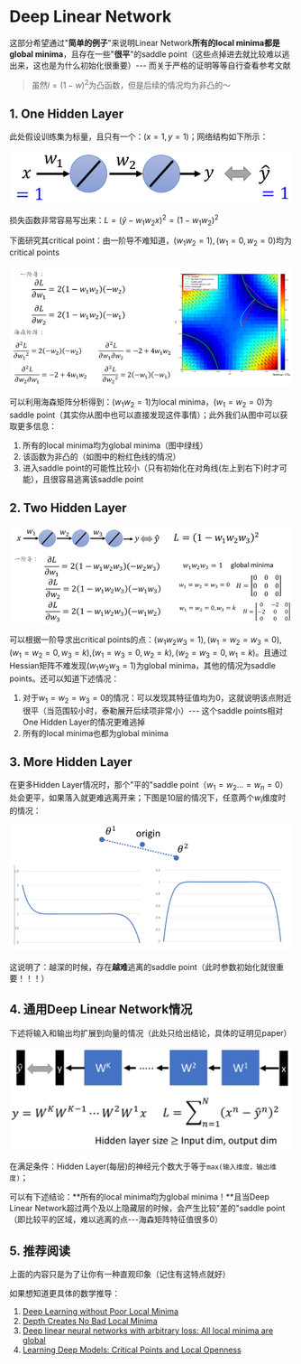 # Deep Linear Network

这部分希望通过"**简单的例子**"来说明Linear Network**所有的local minima都是global minima**，且存在一些"**很平**"的saddle point（这些点掉进去就比较难以逃出来，这也是为什么初始化很重要）--- 而关于严格的证明等等自行查看参考文献

> 虽然$l=(1-w)^2$为凸函数，但是后续的情况均为非凸的～

## 1. One Hidden Layer

此处假设训练集为标量，且只有一个：$(x=1,y=1)$；网络结构如下所示：

![](png/c18.png)

损失函数非常容易写出来：$L=(\hat{y}-w_1w_2x)^2=(1-w_1w_2)^2$

下面研究其critical point：由一阶导不难知道，$(w_1w_2=1), (w_1=0,w_2=0)$均为critical points

![](png/c19.png)

可以利用海森矩阵分析得到：$(w_1w_2=1)$为local minima，$(w_1=w_2=0)$为saddle point（其实你从图中也可以直接发现这件事情）；此外我们从图中可以获取更多信息：

1. 所有的local minima均为global minima（图中绿线）
2. 该函数为非凸的（如图中的粉红色线的情况）
3. 进入saddle point的可能性比较小（只有初始化在对角线(左上到右下)时才可能），且很容易逃离该saddle point

## 2. Two Hidden Layer

![](png/c20.png)

可以根据一阶导求出critical points的点：$(w_1w_2w_3=1),(w_1=w_2=w_3=0),(w_1=w_2=0,w_3=k)$,$(w_1=w_3=0,w_2=k), (w_2=w_3=0,w_1=k)$。且通过Hessian矩阵不难发现$(w_1w_2w_3=1)$为global minima，其他的情况为saddle points。还可以知道下述情况：

1. 对于$w_1=w_2=w_3=0$的情况：可以发现其特征值均为0，这就说明该点附近很平（当范围较小时，泰勒展开后续项非常小）--- 这个saddle points相对One Hidden Layer的情况更难逃掉
2. 所有的local minima也都为global minima

## 3. More Hidden Layer

在更多Hidden Layer情况时，那个"平的"saddle point（$w_1=w_2...=w_n=0$）处会更平，如果落入就更难逃离开来；下图是10层的情况下，任意两个$w_i$维度时的情况：

![](png/c21.png)

这说明了：越深的时候，存在**越难**逃离的saddle point（此时参数初始化就很重要！！！）

## 4. 通用Deep Linear Network情况

下述将输入和输出均扩展到向量的情况（此处只给出结论，具体的证明见paper）

![](png/c22.png)

在满足条件：Hidden Layer(每层)的神经元个数大于等于`max(输入维度，输出维度)`；

可以有下述结论：**所有的local minima均为global minima！**且当Deep Linear Network超过两个及以上隐藏层的时候，会产生比较"差的"saddle point（即比较平的区域，难以逃离的点---海森矩阵特征值很多0）

## 5. 推荐阅读

上面的内容只是为了让你有一种直观印象（记住有这特点就好）

如果想知道更具体的数学推导：

1. [Deep Learning without Poor Local Minima](https://arxiv.org/abs/1605.07110)
2. [Depth Creates No Bad Local Minima](https://arxiv.org/abs/1702.08580)
3. [Deep linear neural networks with arbitrary loss: All local minima are global](https://arxiv.org/abs/1712.01473)
4. [Learning Deep Models: Critical Points and Local Openness](https://arxiv.org/abs/1803.02968)